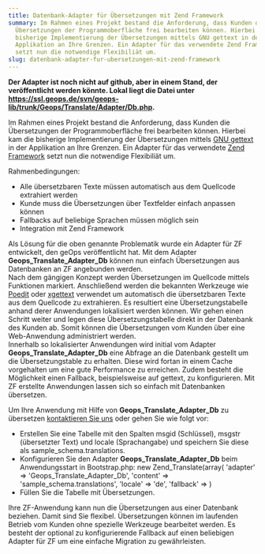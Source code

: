 ```yaml
---
title: Datenbank-Adapter für Übersetzungen mit Zend Framework
summary: Im Rahmen eines Projekt bestand die Anforderung, dass Kunden die
  Übersetzungen der Programmoberfläche frei bearbeiten können. Hierbei kam die
  bisherige Implementierung der Übersetzungen mittels GNU gettext in der
  Applikation an Ihre Grenzen. Ein Adapter für das verwendete Zend Framework
  setzt nun die notwendige Flexibiliät um.
slug: datenbank-adapter-fur-ubersetzungen-mit-zend-framework
---
```

**Der Adapter ist noch nicht auf github, aber in einem Stand, der veröffentlicht werden könnte. Lokal liegt die Datei unter https://ssl.geops.de/svn/geops-lib/trunk/Geops/Translate/Adapter/Db.php.**

Im Rahmen eines Projekt bestand die Anforderung, dass Kunden die Übersetzungen der Programmoberfläche frei bearbeiten können. Hierbei kam die bisherige Implementierung der Übersetzungen mittels [GNU gettext](http://www.gnu.org/software/gettext/) in der Applikation an Ihre Grenzen. Ein Adapter für das verwendete [Zend Framework](http://framework.zend.com/about/overview) setzt nun die notwendige Flexibiliät um.

Rahmenbedingungen:

*   Alle übersetzbaren Texte müssen automatisch aus dem Quellcode extrahiert werden
*   Kunde muss die Übersetzungen über Textfelder einfach anpassen können
*   Fallbacks auf beliebige Sprachen müssen möglich sein
*   Integration mit Zend Framework

Als Lösung für die oben genannte Problematik wurde ein Adapter für ZF entwickelt, den geOps veröffentlicht hat. Mit dem Adapter **Geops\_Translate\_Adapter\_Db** können nun einfach Übersetzungen aus Datenbanken an ZF angebunden werden.  
Nach dem gängigen Konzept werden Übersetzungen im Quellcode mittels Funktionen markiert. Anschließend werden die bekannten Werkzeuge wie [Poedit](http://www.poedit.net/) oder [xgettext](http://www.gnu.org/s/hello/manual/gettext/xgettext-Invocation.html) verwendet um automatisch die übersetzbaren Texte aus dem Quellcode zu extrahieren. Es resultiert eine Übersetzungstabelle anhand derer Anwendungen lokalisiert werden können. Wir gehen einen Schritt weiter und legen diese Übersetzungstabelle direkt in der Datenbank des Kunden ab. Somit können die Übersetzungen vom Kunden über eine Web-Anwendung administriert werden.  
Innerhalb so lokalisierter Anwendungen wird initial vom Adapter **Geops\_Translate\_Adapter\_Db** eine Abfrage an die Datenbank gestellt um die Übersetzungstable zu erhalten. Diese wird fortan in einem Cache vorgehalten um eine gute Performance zu erreichen. Zudem besteht die Möglichkeit einen Fallback, beispielsweise auf gettext, zu konfigurieren. Mit ZF erstellte Anwendungen lassen sich so einfach mit Datenbanken übersetzen.

Um Ihre Anwendung mit Hilfe von **Geops\_Translate\_Adapter\_Db** zu übersetzen [kontaktieren Sie uns](/über-uns/kontakt "geOps kontaktieren") oder gehen Sie wie folgt vor:

*   Erstellen Sie eine Tabelle mit den Spalten msgid (Schlüssel), msgstr (übersetzter Text) und locale (Sprachangabe) und speichern Sie diese als sample\_schema.translations.
*   Konfigurieren Sie den Adapter **Geops\_Translate\_Adapter\_Db** beim Anwendungsstart in Bootstrap.php: new Zend\_Translate(array( 'adapter' => 'Geops\_Translate\_Adapter\_Db', 'content' => 'sample\_schema.translations', 'locale' => 'de', 'fallback' => )
*   Füllen Sie die Tabelle mit Übersetzungen.

Ihre ZF-Anwendung kann nun die Übersetzungen aus einer Datenbank beziehen. Damit sind Sie flexibel. Übersetzungen können im laufenden Betrieb vom Kunden ohne spezielle Werkzeuge bearbeitet werden. Es besteht der optional zu konfigurierende Fallback auf einen beliebigen Adapter für ZF um eine einfache Migration zu gewährleisten.